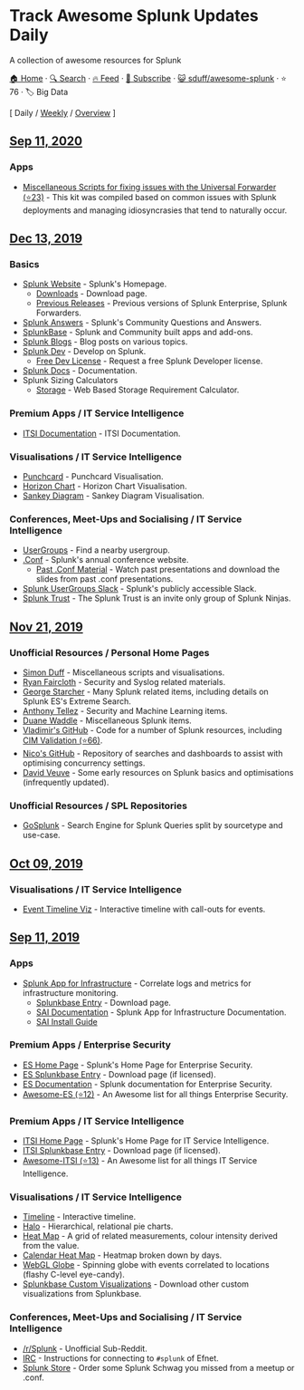 # Track Awesome Splunk Updates Daily

  A collection of awesome resources for Splunk

[🏠 Home](/README.md) · [🔍 Search](https://test.trackawesomelist.com/search/) · [🔥 Feed](https://test.trackawesomelist.com/sduff/awesome-splunk/rss.xml) · [📮 Subscribe](https://trackawesomelist.us17.list-manage.com/subscribe?u=d2f0117aa829c83a63ec63c2f&id=36a103854c) · [😺 sduff/awesome-splunk](https://github.com/sduff/awesome-splunk/blob/master/README.md) · ⭐ 76 · 🏷️ Big Data

[ Daily / [Weekly](/content/sduff/awesome-splunk/week/README.md) / [Overview](/content/sduff/awesome-splunk/readme/README.md) ]



## [Sep 11, 2020](/content/2020/09/11/README.md)

### Apps

*   [Miscellaneous Scripts for fixing issues with the Universal Forwarder (⭐23)](https://github.com/jimmyatSplunk/SplunkForwarderRepairKit) - This kit was compiled based on common issues with Splunk deployments and managing idiosyncrasies that tend to naturally occur.

## [Dec 13, 2019](/content/2019/12/13/README.md)

### Basics

*   [Splunk Website](https://splunk.com) - Splunk's Homepage.
    *   [Downloads](https://www.splunk.com/download) - Download page.
    *   [Previous Releases](https://www.splunk.com/page/previous_releases) - Previous versions of Splunk Enterprise, Splunk Forwarders.
*   [Splunk Answers](https://answers.splunk.com) - Splunk's Community Questions and Answers.
*   [SplunkBase](https://splunkbase.splunk.com) - Splunk and Community built apps and add-ons.
*   [Splunk Blogs](https://blogs.splunk.com/) - Blog posts on various topics.
*   [Splunk Dev](https://dev.splunk.com) - Develop on Splunk.
    *   [Free Dev License](https://dev.splunk.com/enterprise/dev_license/) - Request a free Splunk Developer license.
*   [Splunk Docs](https://docs.splunk.com/) - Documentation.
*   Splunk Sizing Calculators
    *   [Storage](https://splunk-sizing.appspot.com/) - Web Based Storage Requirement Calculator.

### Premium Apps / IT Service Intelligence

*   [ITSI Documentation](https://docs.splunk.com/Documentation/ITSI/latest) - ITSI Documentation.

### Visualisations / IT Service Intelligence

*   [Punchcard](https://splunkbase.splunk.com/app/3129/) - Punchcard Visualisation.
*   [Horizon Chart](https://splunkbase.splunk.com/app/3117/) - Horizon Chart Visualisation.
*   [Sankey Diagram](https://splunkbase.splunk.com/app/3112/) - Sankey Diagram Visualisation.

### Conferences, Meet-Ups and Socialising / IT Service Intelligence

*   [UserGroups](https://usergroups.splunk.com/) - Find a nearby usergroup.
*   [.Conf](https://conf.splunk.com) - Splunk's annual conference website.
    *   [Past .Conf Material](https://conf.splunk.com/watch/conf-online.html) - Watch past presentations and download the slides from past .conf presentations.
*   [Splunk UserGroups Slack](http://splk.it/slack) - Splunk's publicly accessible Slack.
*   [Splunk Trust](https://www.splunk.com/en_us/community/splunk-trust.html) - The Splunk Trust is an invite only group of Splunk Ninjas.

## [Nov 21, 2019](/content/2019/11/21/README.md)

### Unofficial Resources / Personal Home Pages

*   [Simon Duff](https://simonduff.net/splunk) - Miscellaneous scripts and visualisations.
*   [Ryan Faircloth](https://www.rfaircloth.com/) - Security and Syslog related materials.
*   [George Starcher](http://www.georgestarcher.com/) - Many Splunk related items, including details on Splunk ES's Extreme Search.
*   [Anthony Tellez](https://anthonygtellez.github.io/) - Security and Machine Learning items.
*   [Duane Waddle](https://www.duanewaddle.com/) - Miscellaneous Splunk items.
*   [Vladimir's GitHub](https://github.com/hire-vladimir/) - Code for a number of Splunk resources, including [CIM Validation (⭐66)](https://github.com/hire-vladimir/SA-cim_vladiator).
*   [Nico's GitHub](https://github.com/nicovdw/) -  Repository of searches and dashboards to assist with optimising concurrency settings.
*   [David Veuve](https://www.davidveuve.com/tech/) - Some early resources on Splunk basics and optimisations (infrequently updated).

### Unofficial Resources / SPL Repositories

*   [GoSplunk](https://gosplunk.com/) - Search Engine for Splunk Queries split by sourcetype and use-case.

## [Oct 09, 2019](/content/2019/10/09/README.md)

### Visualisations / IT Service Intelligence

*   [Event Timeline Viz](https://splunkbase.splunk.com/app/4370/) - Interactive timeline with call-outs for events.

## [Sep 11, 2019](/content/2019/09/11/README.md)

### Apps

*   [Splunk App for Infrastructure](https://www.splunk.com/en_us/software/splunk-enterprise/server-and-infrastructure-monitoring-and-troubleshooting.html) - Correlate logs and metrics for infrastructure monitoring.
    *   [Splunkbase Entry](https://splunkbase.splunk.com/app/3975/) - Download page.
    *   [SAI Documentation](https://docs.splunk.com/Documentation/InfraApp) - Splunk App for Infrastructure Documentation.
    *   [SAI Install Guide](https://docs.splunk.com/Documentation/InfraApp/latest/Install/About)

### Premium Apps / Enterprise Security

*   [ES Home Page](https://www.splunk.com/en_us/software/enterprise-security.html) - Splunk's Home Page for Enterprise Security.
*   [ES Splunkbase Entry](https://splunkbase.splunk.com/app/263/) - Download page (if licensed).
*   [ES Documentation](https://docs.splunk.com/Documentation/ES/latest) - Splunk documentation for Enterprise Security.
*   [Awesome-ES (⭐12)](https://github.com/sduff/awesome-es/) - An Awesome list for all things Enterprise Security.

### Premium Apps / IT Service Intelligence

*   [ITSI Home Page](https://www.splunk.com/en_us/software/it-service-intelligence.html) - Splunk's Home Page for IT Service Intelligence.
*   [ITSI Splunkbase Entry](https://splunkbase.splunk.com/app/1841/) - Download page (if licensed).
*   [Awesome-ITSI (⭐13)](https://github.com/sduff/awesome-itsi/) - An Awesome list for all things IT Service Intelligence.

### Visualisations / IT Service Intelligence

*   [Timeline](https://splunkbase.splunk.com/app/3120/) - Interactive timeline.
*   [Halo](https://splunkbase.splunk.com/app/3514/) - Hierarchical, relational pie charts.
*   [Heat Map](https://splunkbase.splunk.com/app/4460/) - A grid of related measurements, colour intensity derived from the value.
*   [Calendar Heat Map](https://splunkbase.splunk.com/app/3162/) - Heatmap broken down by days.
*   [WebGL Globe](https://splunkbase.splunk.com/app/3674/) - Spinning globe with events correlated to locations (flashy C-level eye-candy).
*   [Splunkbase Custom Visualizations](https://splunkbase.splunk.com/apps/#/app_content/visualizations) - Download other custom visualizations from Splunkbase.

### Conferences, Meet-Ups and Socialising / IT Service Intelligence

*   [/r/Splunk](https://reddit.com/r/splunk) - Unofficial Sub-Reddit.
*   [IRC](https://wiki.splunk.com/Community:IRC) - Instructions for connecting to `#splunk` of Efnet.
*   [Splunk Store](https://www.mylogocloud.com/splunk) - Order some Splunk Schwag you missed from a meetup or .conf.